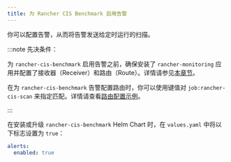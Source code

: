 ```yaml
---
title: 为 Rancher CIS Benchmark 启用告警
---
```


你可以配置告警，从而将告警发送给定时运行的扫描。

:::note 先决条件：

为 `rancher-cis-benchmark` 启用告警之前，确保安装了 `rancher-monitoring` 应用并配置了接收器（Receiver）和路由（Route）。详情请参见[本章节](../../../reference-guides/monitoring-v2-configuration/receivers.md)。

在为 `rancher-cis-benchmark` 告警配置路由时，你可以使用键值对 `job:rancher-cis-scan` 来指定匹配。详情请查看[路由配置示例](../../../reference-guides/monitoring-v2-configuration/receivers.md#cis-扫描告警的示例路由配置)。

:::

在安装或升级 `rancher-cis-benchmark` Helm Chart 时，在 `values.yaml` 中将以下标志设置为 `true`：

```yaml
alerts:
  enabled: true
```

